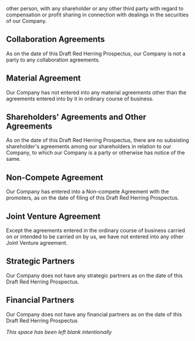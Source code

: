 other person, with any shareholder or any other third party with regard to compensation or profit sharing in connection with dealings
in the securities of our Company.

## Collaboration Agreements

As on the date of this Draft Red Herring Prospectus, our Company is not a party to any collaboration agreements.

## Material Agreement

Our Company has not entered into any material agreements other than the agreements entered into by it in ordinary course of
business.

## Shareholders' Agreements and Other Agreements

As on the date of this Draft Red Herring Prospectus, there are no subsisting shareholder's agreements among our shareholders in
relation to our Company, to which our Company is a party or otherwise has notice of the same.

## Non-Compete Agreement

Our Company has entered into a Non-compete Agreement with the promoters, as on the date of filing of this Draft Red Herring
Prospectus.

## Joint Venture Agreement

Except the agreements entered in the ordinary course of business carried on or intended to be carried on by us, we have not entered
into any other Joint Venture agreement.

## Strategic Partners

Our Company does not have any strategic partners as on the date of this Draft Red Herring Prospectus.

## Financial Partners

Our Company does not have any financial partners as on the date of this Draft Red Herring Prospectus

*This space has been left blank intentionally*